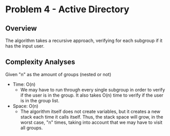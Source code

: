 # Problem 4 - Active Directory

## Overview

The algorithm takes a recursive approach, verifying for each subgroup if it has the input user.

## Complexity Analyses

Given "n" as the amount of groups (nested or not)

- Time: O(n)
    + We may have to run through every single subgroup in order to verify if the user is in the group. It also takes O(n) time to verify if the user is in the group list.
- Space: O(n)
    + The algorithm itself does not create variables, but it creates a new stack each time it calls itself. Thus, the stack space will grow, in the worst case, "n" times, taking into account that we may have to visit all groups.